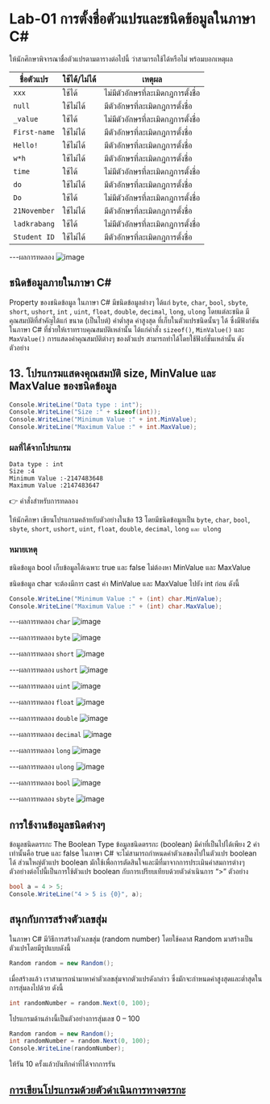 # Lab-01 การตั้งชื่อตัวแปรและชนิดข้อมูลในภาษา C\#


 ให้นักศึกษาพิจารณาชื่อตัวแปรตามตารางต่อไปนี้ ว่าสามารถใช้ได้หรือไม่ พร้อมบอกเหตุผล

| ชื่อตัวแปร | ใช้ได้/ไม่ได้ | เหตุผล|
|--|--|--|
| `xxx`     | ใช้ได้ | ไม่มีตัวอักษรที่ละเมิดกฎการตั้งชื่อ |
| `null` |ใช้ไม่ได้ |มีตัวอักษรที่ละเมิดกฎการตั้งชื่อ |
| `_value` |ใช้ได้ |ไม่มีตัวอักษรที่ละเมิดกฎการตั้งชื่อ |
| `First-name`|ใช้ไม่ได้	 |มีตัวอักษรที่ละเมิดกฎการตั้งชื่อ |
| `Hello!` |ใช้ไม่ได้ |มีตัวอักษรที่ละเมิดกฎการตั้งชื่อ |
| `w*h` |ใช้ไม่ได้ |มีตัวอักษรที่ละเมิดกฎการตั้งชื่อ |
| `time` |ใช้ได้ |ไม่มีตัวอักษรที่ละเมิดกฎการตั้งชื่อ |
| `do` |ใช้ไม่ได้ |มีตัวอักษรที่ละเมิดกฎการตั้งชื่อ |
| `Do` |ใช้ได้ |ไม่มีตัวอักษรที่ละเมิดกฎการตั้งชื่อ |
| `21November`|ใช้ไม่ได้ |มีตัวอักษรที่ละเมิดกฎการตั้งชื่อ |
| `ladkrabang`|ใช้ได้ |ไม่มีตัวอักษรที่ละเมิดกฎการตั้งชื่อ|
| `Student ID`|ใช้ไม่ได้	 |มีตัวอักษรที่ละเมิดกฎการตั้งชื่อ |


---ผลการทดลอง
![image](https://user-images.githubusercontent.com/115066359/232084851-73a7d44e-b127-439c-9f81-cbc6770cb984.png)


## ชนิดข้อมูลภายในภาษา C\#

Property ของชนิดข้อมูล ในภาษา C# มีชนิดข้อมูลต่างๆ ได้แก่ `byte`, `char`, `bool`, `sbyte`, `short`, `ushort`, `int` , `uint`, `float`, `double`, `decimal`, `long`, `ulong` โดยแต่ละชนิด มีคุณสมบัติที่สำคัญได้แก่ ขนาด (เป็นไบต์) ค่าต่ำสุด ค่าสูงสุด ที่เก็บในตัวแปรชนิดนั้นๆ ได้ ซึ่งมีฟังก์ชันในภาษา C# ที่ช่วยให้เราทราบคุณสมบัติเหล่านั้น ได้แก่คำสั่ง `sizeof()`, `MinValue()` และ `MaxValue()` การแสดงค่าคุณสมบัติต่างๆ ของตัวแปร สามารถทำได้โดยใช้ฟังก์ชั่นเหล่านั้น ดังตัวอย่าง

## 13. โปรแกรมแสดงคุณสมบัติ size, MinValue และ MaxValue ของชนิดข้อมูล

```csharp
Console.WriteLine("Data type : int");
Console.WriteLine("Size :" + sizeof(int));
Console.WriteLine("Minimum Value :" + int.MinValue);
Console.WriteLine("Maximum Value :" + int.MaxValue);
```

### ผลที่ได้จากโปรแกรม

```text
Data type : int
Size :4
Minimum Value :-2147483648
Maximum Value :2147483647
```

👉 คำสั่งสำหรับการทดลอง  

ให้นักศึกษา เขียนโปรแกรมคล้ายกับตัวอย่างในข้อ 13 โดยมีชนิดข้อมูลเป็น `byte`, `char`, `bool`, `sbyte`, `short`, `ushort`, `uint`, `float`, `double`, `decimal`, `long` `และ ulong`  

### หมายเหตุ

ชนิดข้อมูล bool เก็บข้อมูลได้เฉพาะ true และ false ไม่ต้องหา MinValue และ MaxValue

ชนิดข้อมูล char จะต้องมีการ cast ค่า MinValue และ MaxValue ไปยัง int ก่อน ดังนี้

```csharp
Console.WriteLine("Minimum Value :" + (int) char.MinValue);
Console.WriteLine("Maximum Value :" + (int) char.MaxValue);
```
---ผลการทดลอง `char`
![image](https://user-images.githubusercontent.com/115066359/232091905-4570eca8-43e3-428c-a222-74e25243e969.png)


---ผลการทดลอง `byte`
![image](https://user-images.githubusercontent.com/115066359/232092325-00bd041c-3de8-4ca6-9990-215644277c13.png)


---ผลการทดลอง `short`
![image](https://user-images.githubusercontent.com/115066359/232092487-2f3bec0d-cc66-48bc-b533-f3a6807bcfb5.png)

 

---ผลการทดลอง `ushort`
![image](https://user-images.githubusercontent.com/115066359/232095050-e9fafcde-e3a6-40a0-b50c-b61b4677af17.png)

 

---ผลการทดลอง `uint`
![image](https://user-images.githubusercontent.com/115066359/232095631-23eab9a7-b691-4b8f-9bec-738090673679.png)

 

---ผลการทดลอง `float`
![image](https://user-images.githubusercontent.com/115066359/232095875-63b175b7-9c66-456b-8d02-87a23ad60b50.png)

 

---ผลการทดลอง `double`
![image](https://user-images.githubusercontent.com/115066359/232095977-2cfe796f-14eb-4281-86f0-e1c7b5cef7f6.png)

 
---ผลการทดลอง `decimal`
![image](https://user-images.githubusercontent.com/115066359/232096089-39ab54f2-b3c3-42ab-a97b-e16bbab04f6a.png)


 
---ผลการทดลอง `long`
![image](https://user-images.githubusercontent.com/115066359/232096193-ed8fc5b4-f654-4958-9aa1-c5a598c8445e.png)



---ผลการทดลอง `ulong`
![image](https://user-images.githubusercontent.com/115066359/232096268-c5151688-758c-457e-8375-8b7264bdfcd9.png)



---ผลการทดลอง `bool`
![image](https://user-images.githubusercontent.com/115066359/232096545-e1a11e77-2845-489d-a041-b1866c60dac7.png)



---ผลการทดลอง `sbyte`
![image](https://user-images.githubusercontent.com/115066359/232096721-4dd7fb93-b4e8-4b48-9bd2-f9fd778654ca.png)




## การใช้งานข้อมูลชนิดต่างๆ

ข้อมูลชนิดตรรกะ The Boolean Type
ข้อมูลชนิดตรรกะ (boolean) มีค่าที่เป็นไปได้เพียง 2 ค่าเท่านั้นคือ true และ false ในภาษา C# จะไม่สามารถกำหนดค่าตัวเลขลงไปในตัวแปร boolean ได้ ส่วนใหญ่ตัวแปร boolean มักใช้เพื่อการตัดสินใจและมีที่มาจากการประเมินค่าสมการต่างๆ ตัวอย่างต่อไปนี้เป็นการใช้ตัวแปร boolean กับการเปรียบเทียบด้วยตัวดำเนินการ “>”
ตัวอย่าง

```csharp
bool a = 4 > 5;
Console.WriteLine("4 > 5 is {0}", a);
```

## สนุกกับการสร้างตัวเลขสุ่ม

ในภาษา C# มีวิธีการสร้างตัวเลขสุ่ม (random number) โดยใช้คลาส Random มาสร้างเป็นตัวแปรโดยมีรูปแบบดังนี้

```csharp
Random random = new Random();
```

เมื่อสร้างแล้ว เราสามารถนำมาหาค่าตัวเลขสุ่มจากตัวแปรดังกล่าว ซึ่งมักจะกำหนดค่าสูงสุดและต่ำสุดในการสุ่มลงไปด้วย ดังนี้

```csharp
int randomNumber = random.Next(0, 100);
```

โปรแกรมด้านล่างนี้เป็นตัวอย่างการสุ่มเลข 0 – 100

```csharp
Random random = new Random();
int randomNumber = random.Next(0, 100);
Console.WriteLine(randomNumber);
```
 
ให้รัน 10 ครั้งแล้วบันทึกค่าที่ได้จากการรัน

## [การเขียนโปรแกรมด้วยตัวดำเนินการทางตรรกะ](./Lab-01-part-14.md)
